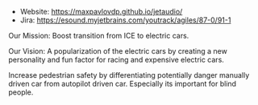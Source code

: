 
- Website: https://maxpavlovdp.github.io/jetaudio/
- Jira: https://esound.myjetbrains.com/youtrack/agiles/87-0/91-1

Our Mission:
Boost transition from ICE to electric cars.

Our Vision:
A popularization of the electric cars by creating a new personality and fun factor for racing and expensive electric cars.

Increase pedestrian safety by differentiating potentially danger manually driven car from autopilot driven car. Especially its important for blind people.
